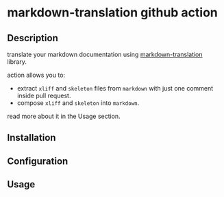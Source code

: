 # markdown-translation github action

## Description

translate your markdown documentation using [markdown-translation](https://github.com/diplodoc-platform/markdown-translation) library.

action allows you to:

- extract `xliff` and `skeleton` files from `markdown` with just one comment inside pull request.
- compose `xliff` and `skeleton` into `markdown`.

read more about it in the Usage section.

## Installation

## Configuration

## Usage
